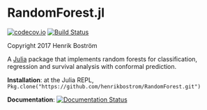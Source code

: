 RandomForest.jl
===============

[![codecov.io](https://codecov.io/github/henrikbostrom/RandomForest/coverage.svg?branch=master)](https://codecov.io/github/henrikbostrom/RandomForest?branch=master)
[![Build Status](https://travis-ci.org/henrikbostrom/RandomForest.svg?branch=master)](https://travis-ci.org/henrikbostrom/RandomForest)

Copyright 2017 Henrik Boström

A <a href="http://julialang.org/">Julia</a> package that implements random forests for classification, regression and survival analysis with conformal prediction.

**Installation**: at the Julia REPL, `Pkg.clone("https://github.com/henrikbostrom/RandomForest.git")`

**Documentation**: [![Documentation Status](http://readthedocs.org/projects/randomforest/badge/?version=latest)](http://randomforest.readthedocs.io/en/latest/?badge=latest)
